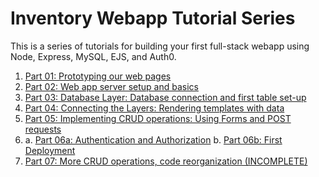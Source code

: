 # Inventory Webapp Tutorial Series
This is a series of tutorials for building your first full-stack webapp using Node, Express, MySQL, EJS, and Auth0.

1. [Part 01: Prototyping our web pages](https://github.com/atcs-wang/inventory-webapp-01-static-prototypes)
2. [Part 02: Web app server setup and basics](https://github.com/atcs-wang/inventory-webapp-02-app-server-basics)
3. [Part 03: Database Layer: Database connection and first table set-up ](https://github.com/atcs-wang/inventory-webapp-03-db-connection-setup/)
4. [Part 04: Connecting the Layers: Rendering templates with data](https://github.com/atcs-wang/inventory-webapp-04-connecting-layers-templates-read)
5. [Part 05: Implementing CRUD operations: Using Forms and POST requests](https://github.com/atcs-wang/inventory-webapp-05-handling-forms-post-crud)
6.
    a. [Part 06a: Authentication and Authorization](https://github.com/atcs-wang/inventory-webapp-06-auth)
    b. [Part 06b: First Deployment](https://github.com/atcs-wang/inventory-webapp-06-first-deployment)
7. [Part 07: More CRUD operations, code reorganization (INCOMPLETE)](https://github.com/atcs-wang/inventory-webapp-07-reorganization-expansion)
